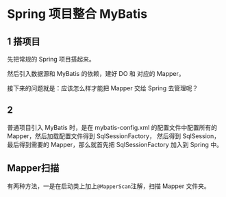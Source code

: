 # Spring 项目整合 MyBatis

## 1 搭项目
先把常规的 Spring 项目搭起来。

然后引入数据源和 MyBatis 的依赖，建好 DO 和 对应的 Mapper。

接下来的问题就是：应该怎么样才能把 Mapper 交给 Spring 去管理呢？

## 2 

普通项目引入 MyBatis 时，是在 mybatis-config.xml 的配置文件中配置所有的 Mapper，然后加载配置文件得到 SqlSessionFactory，
然后得到 SqlSession，最后得到需要的 Mapper，那么就首先把 SqlSessionFactory 加入到 Spring 中。

## Mapper扫描
有两种方法，一是在启动类上加上`@MapperScan`注解，扫描 Mapper 文件夹。
